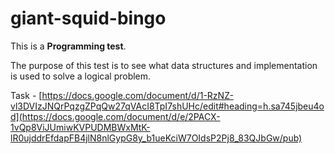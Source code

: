 # giant-squid-bingo

This is a **Programming test**.

The purpose of this test is to see what data structures and implementation is used to solve a logical problem.

Task - [https://docs.google.com/document/d/1-RzNZ-vl3DVIzJNQrPqzgZPqQw27qVAcI8TpI7shUHc/edit#heading=h.sa745jbeu4od](https://docs.google.com/document/d/e/2PACX-1vQp8ViJUmiwKVPUDMBWxMtK-lR0ujddrEfdapFB4jlN8nlGypG8y_b1ueKciW7OIdsP2Pj8_83QJbGw/pub)

